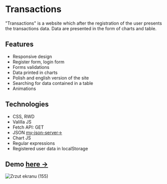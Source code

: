 # Transactions

"Transactions" is a website which after the registration of the user presents the transactions data. Data are presented in the form of charts and table.

## Features
* Responsive design
* Register form, login form 
* Forms validations 
* Data printed in charts
* Polish and english version of the site
* Searching for data contained in a table 
* Animations 

## Technologies  
* CSS, RWD 
* Valilla JS
* Fetch API: GET
* JSON <a href = "https://my-json-server.typicode.com/Krzysztofe/transactions_api/db">my-json-server-></a> 
* Chart JS
* Regular expressions
* Registered user data in localStorage

## Demo <a href="https://transactions.pages.dev/">here -></a>
![Zrzut ekranu (155)](https://user-images.githubusercontent.com/96065197/213931741-829dd277-ba1e-4fef-8003-ef904c4c5eb2.png)
